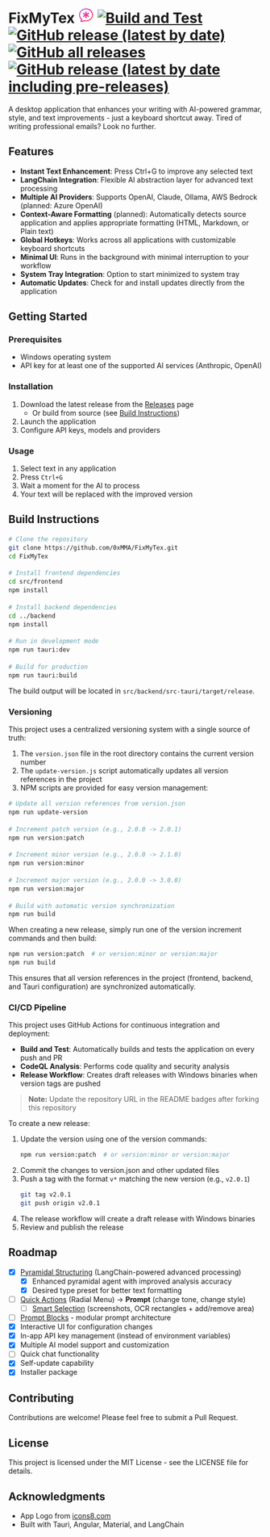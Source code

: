 # FixMyTex ![icon](./src/backend/src-tauri/icons/icons8-mutig-ai-32.png) [![Build and Test](https://github.com/0xMMA/FixMyTex/actions/workflows/build-and-test.yml/badge.svg)](https://github.com/0xMMA/FixMyTex/actions/workflows/build-and-test.yml) [![GitHub release (latest by date)](https://img.shields.io/github/v/release/0xMMA/FixMyTex)](https://github.com/0xMMA/FixMyTex/releases) [![GitHub all releases](https://img.shields.io/github/downloads/0xMMA/FixMyTex/total)](https://github.com/0xMMA/FixMyTex/releases) [![GitHub release (latest by date including pre-releases)](https://img.shields.io/github/v/release/0xMMA/FixMyTex?include_prereleases&label=pre-release)](https://github.com/0xMMA/FixMyTex/releases)

A desktop application that enhances your writing with AI-powered grammar, style, and text improvements - just a keyboard shortcut away.
Tired of writing professional emails? Look no further.

## Features

- **Instant Text Enhancement**: Press Ctrl+G to improve any selected text
- **LangChain Integration**: Flexible AI abstraction layer for advanced text processing
- **Multiple AI Providers**: Supports OpenAI, Claude, Ollama, AWS Bedrock (planned: Azure OpenAI)
- **Context-Aware Formatting** (planned): Automatically detects source application and applies appropriate formatting (HTML, Markdown, or Plain text)
- **Global Hotkeys**: Works across all applications with customizable keyboard shortcuts
- **Minimal UI**: Runs in the background with minimal interruption to your workflow
- **System Tray Integration**: Option to start minimized to system tray
- **Automatic Updates**: Check for and install updates directly from the application

## Getting Started

### Prerequisites
- Windows operating system
- API key for at least one of the supported AI services (Anthropic, OpenAI)

### Installation

1. Download the latest release from the [Releases](https://github.com/0xMMA/FixMyTex/releases) page
   - Or build from source (see [Build Instructions](#build-instructions))
2. Launch the application 
3. Configure API keys, models and providers

### Usage

1. Select text in any application
2. Press `Ctrl+G` 
3. Wait a moment for the AI to process
4. Your text will be replaced with the improved version

## Build Instructions

```bash
# Clone the repository
git clone https://github.com/0xMMA/FixMyTex.git
cd FixMyTex

# Install frontend dependencies
cd src/frontend
npm install

# Install backend dependencies
cd ../backend
npm install

# Run in development mode
npm run tauri:dev

# Build for production
npm run tauri:build
```

The build output will be located in `src/backend/src-tauri/target/release`.

### Versioning

This project uses a centralized versioning system with a single source of truth:

1. The `version.json` file in the root directory contains the current version number
2. The `update-version.js` script automatically updates all version references in the project
3. NPM scripts are provided for easy version management:

```bash
# Update all version references from version.json
npm run update-version

# Increment patch version (e.g., 2.0.0 -> 2.0.1)
npm run version:patch

# Increment minor version (e.g., 2.0.0 -> 2.1.0)
npm run version:minor

# Increment major version (e.g., 2.0.0 -> 3.0.0)
npm run version:major

# Build with automatic version synchronization
npm run build
```

When creating a new release, simply run one of the version increment commands and then build:

```bash
npm run version:patch  # or version:minor or version:major
npm run build
```

This ensures that all version references in the project (frontend, backend, and Tauri configuration) are synchronized automatically.

### CI/CD Pipeline

This project uses GitHub Actions for continuous integration and deployment:

- **Build and Test**: Automatically builds and tests the application on every push and PR
- **CodeQL Analysis**: Performs code quality and security analysis
- **Release Workflow**: Creates draft releases with Windows binaries when version tags are pushed

> **Note:** Update the repository URL in the README badges after forking this repository

To create a new release:
1. Update the version using one of the version commands:
   ```bash
   npm run version:patch  # or version:minor or version:major
   ```
2. Commit the changes to version.json and other updated files
3. Push a tag with the format `v*` matching the new version (e.g., `v2.0.1`)
   ```bash
   git tag v2.0.1
   git push origin v2.0.1
   ```
4. The release workflow will create a draft release with Windows binaries
5. Review and publish the release

## Roadmap

- [X] [Pyramidal Structuring](docs/feature%20pyradmidal%20structuring.md) (LangChain-powered advanced processing)
  - [X] Enhanced pyramidal agent with improved analysis accuracy
  - [X] Desired type preset for better text formatting
- [ ] [Quick Actions](docs/feature%20quick%20actions.md) (Radial Menu) -> **Prompt** (change tone, change style)
  - [ ] [Smart Selection](docs/feature%20smart%20selection.md) (screenshots, OCR rectangles + add/remove area)
- [ ] [Prompt Blocks](docs/prompt%20blocks.md) - modular prompt architecture
- [X] Interactive UI for configuration changes
- [X] In-app API key management (instead of environment variables)
- [X] Multiple AI model support and customization
- [ ] Quick chat functionality
- [X] Self-update capability
- [X] Installer package

## Contributing

Contributions are welcome! Please feel free to submit a Pull Request.

## License

This project is licensed under the MIT License - see the LICENSE file for details.

## Acknowledgments

- App Logo from [icons8.com](https://icons8.com)
- Built with Tauri, Angular, Material, and LangChain
